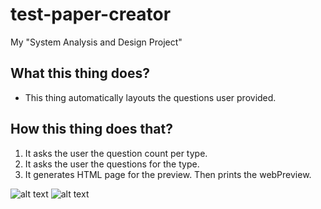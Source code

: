# test-paper-creator
My "System Analysis and Design Project"
## What this thing does?
 * This thing automatically layouts the questions user provided.
## How this thing does that?
 1. It asks the user the question count per type.
 2. It asks the user the questions for the type.
 3. It generates HTML page for the preview. Then prints the webPreview.

![alt text](https://dm2301files.storage.live.com/y4mlPnDcQc8X2083-tINdC6DpU-zuKIOZliWQvVciCl4ZlE94Pl0YCSoi_Aqf-TNJ7dMozm1TvCQ6oNroowRWapxRwBsty5K7UJDNqqo9rxaQPg7-E5CM2o7eQ8xK9C7MheqaNJWYdYj02-Bkd1pXLooVl4AbMVEvArvZIZv1GWHmIrBH4lsZ_C4pG0pC6cA9QPTJfoT9u-Xvu4YDgshtj4wg/SAD.JPG?psid=1&width=1178&height=663)
![alt text](https://dm2301files.storage.live.com/y4mMM3worMUZf0kCVRpkS84HxrR4ekLHGAGzvpHYWqlv8XqBjJdeDXh6A3uzlMcTlWe5ls9zjkzKBVQ7rYY60ujz4r47AmEFs75XCEwtMUR-rn04f4sQslJe8I6ItInU-pp8thICiMF4VoCygQg47CrOJMXcIC0lGxsdJLbK8S83YKZsTKYx68WLz0HsMuqSHq4Otq7P_GGOQumaHIftqW2uw/SAD_2.jpg?psid=1&width=1480&height=832)